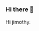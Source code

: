 ### Hi there 👋

<!--
**dwm39/dwm39** is a ✨ _special_ ✨ repository because its `README.md` (this file) appears on your GitHub profile.

Here are some ideas to get you started:

## My name is drake and I am currently working on my own video game. 
I am currently learning Java and python and hope to expand the number of languages I know.

- 🔭 I’m currently working on ...
- 🌱 I’m currently learning ...
- 👯 I’m looking to collaborate on ...
- 🤔 I’m looking for help with ...
- 💬 Ask me about ...
- 📫 How to reach me: ...
- 😄 Pronouns: ...
- ⚡ Fun fact: ...
-->

Hi jimothy.